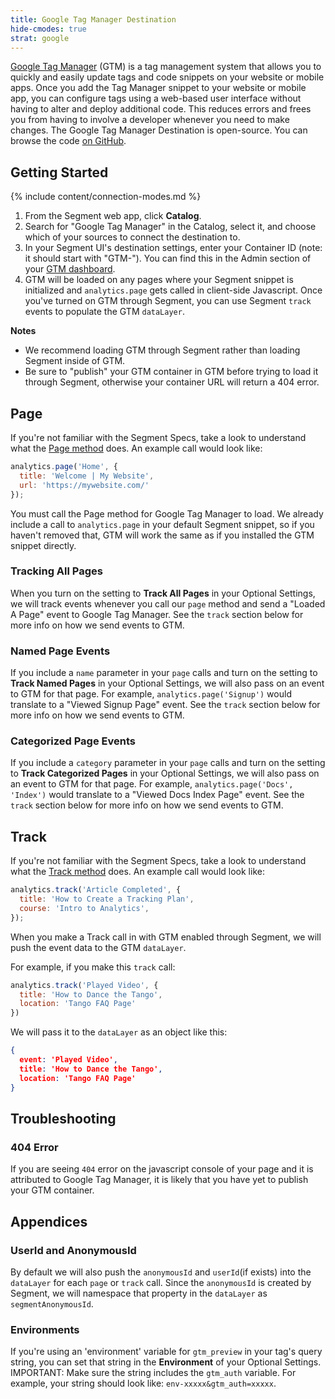 ```yaml
---
title: Google Tag Manager Destination
hide-cmodes: true
strat: google
---
```


[Google Tag Manager](https://support.google.com/tagmanager) (GTM) is a tag management system that allows you to quickly and easily update tags and code snippets on your website or mobile apps. Once you add the Tag Manager snippet to your website or mobile app, you can configure tags using a web-based user interface without having to alter and deploy additional code. This reduces errors and frees you from having to involve a developer whenever you need to make changes. The Google Tag Manager Destination is open-source. You can browse the code [on GitHub](https://github.com/segment-integrations/analytics.js-integration-google-tag-manager).


## Getting Started

{% include content/connection-modes.md %}

1. From the Segment web app, click **Catalog**.
2. Search for "Google Tag Manager" in the Catalog, select it, and choose which of your sources to connect the destination to.
3. In your Segment UI's destination settings, enter your Container ID (note: it should start with "GTM-"). You can find this in the Admin section of your [GTM dashboard](https://tagmanager.google.com/#/admin/).
4. GTM will be loaded on any pages where your Segment snippet is initialized and `analytics.page` gets called in client-side Javascript. Once you've turned on GTM through Segment, you can use Segment `track` events to populate the GTM `dataLayer`.

**Notes**
* We recommend loading GTM through Segment rather than loading Segment inside of GTM.
* Be sure to "publish" your GTM container in GTM before trying to load it through Segment, otherwise your container URL will return a 404 error.


## Page
If you're not familiar with the Segment Specs, take a look to understand what the [Page method](/docs/connections/spec/page/) does. An example call would look like:

```js
analytics.page('Home', {
  title: 'Welcome | My Website',
  url: 'https://mywebsite.com/'
});
```

You must call the Page method for Google Tag Manager to load. We already include a call to `analytics.page` in your default Segment snippet, so if you haven't removed that, GTM will work the same as if you installed the GTM snippet directly.

### Tracking All Pages
When you turn on the setting to **Track All Pages** in your Optional Settings, we will track events whenever you call our `page` method and send a "Loaded A Page" event to Google Tag Manager. See the `track` section below for more info on how we send events to GTM.

### Named Page Events
If you include a `name` parameter in your `page` calls and turn on the setting to **Track Named Pages** in your Optional Settings, we will also pass on an event to GTM for that page. For example, `analytics.page('Signup')` would translate to a "Viewed Signup Page" event. See the `track` section below for more info on how we send events to GTM.

### Categorized Page Events
If you include a `category` parameter in your `page` calls and turn on the setting to **Track Categorized Pages** in your Optional Settings, we will also pass on an event to GTM for that page. For example, `analytics.page('Docs', 'Index')` would translate to a "Viewed Docs Index Page" event. See the `track` section below for more info on how we send events to GTM.


## Track

If you're not familiar with the Segment Specs, take a look to understand what the [Track method](/docs/connections/spec/track/) does. An example call would look like:

```js
analytics.track('Article Completed', {
  title: 'How to Create a Tracking Plan',
  course: 'Intro to Analytics',
});
```

When you make a Track call in with GTM enabled through Segment, we will push the event data to the GTM `dataLayer`.

For example, if you make this `track` call:

```javascript
analytics.track('Played Video', {
  title: 'How to Dance the Tango',
  location: 'Tango FAQ Page'
})
```

We will pass it to the `dataLayer` as an object like this:

```json
{
  event: 'Played Video',
  title: 'How to Dance the Tango',
  location: 'Tango FAQ Page'
}
```


## Troubleshooting

### 404 Error

If you are seeing `404` error on the javascript console of your page and it is attributed to Google Tag Manager, it is likely that you have yet to publish your GTM container.


## Appendices

### UserId and AnonymousId
By default we will also push the `anonymousId` and `userId`(if exists) into the `dataLayer` for each `page` or `track` call. Since the `anonymousId` is created by Segment, we will namespace that property in the `dataLayer` as `segmentAnonymousId`.

### Environments
If you're using an 'environment' variable for `gtm_preview` in your tag's query string, you can set that string in the **Environment** of your Optional Settings. IMPORTANT: Make sure the string includes the `gtm_auth` variable. For example, your string should look like: `env-xxxxx&gtm_auth=xxxxx`.
